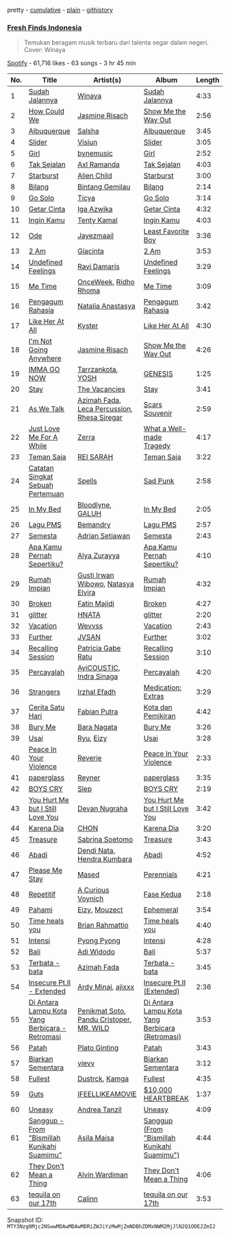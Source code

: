 pretty - [cumulative](/playlists/cumulative/37i9dQZF1DWSGWRWu30rg7.md) - [plain](/playlists/plain/37i9dQZF1DWSGWRWu30rg7) - [githistory](https://github.githistory.xyz/mackorone/spotify-playlist-archive/blob/main/playlists/plain/37i9dQZF1DWSGWRWu30rg7)

### [Fresh Finds Indonesia](https://open.spotify.com/playlist/37i9dQZF1DWSGWRWu30rg7)

> Temukan beragam musik terbaru dari talenta segar dalam negeri\. Cover: Winaya

[Spotify](https://open.spotify.com/user/spotify) - 61,716 likes - 63 songs - 3 hr 45 min

| No. | Title | Artist(s) | Album | Length |
|---|---|---|---|---|
| 1 | [Sudah Jalannya](https://open.spotify.com/track/09bt5vJLSuCHwXdW4Rz2AR) | [Winaya](https://open.spotify.com/artist/5kKvSQT7B5aSLXKnvSzQHq) | [Sudah Jalannya](https://open.spotify.com/album/4U1AZpoipV3MYvQIu8SwSM) | 4:33 |
| 2 | [How Could We](https://open.spotify.com/track/6DzlhYGOYRVEiN9bmUC1nC) | [Jasmine Risach](https://open.spotify.com/artist/2BNcSe8pI5AHKmYV6D1JIj) | [Show Me the Way Out](https://open.spotify.com/album/7dpEYmIzGdJkrbvvX7FT0V) | 2:56 |
| 3 | [Albuquerque](https://open.spotify.com/track/39aIeN9UF3JiYpcqL29WtY) | [Salsha](https://open.spotify.com/artist/25gaVpEHT6OQXS7SKVmBag) | [Albuquerque](https://open.spotify.com/album/5Va4XMr1chlKFJSewWh9K1) | 3:45 |
| 4 | [Slider](https://open.spotify.com/track/7MuE0RP09IB0UvXZsQcUnQ) | [Visiun](https://open.spotify.com/artist/6qqgKFc4hGR6f3P05uRAmx) | [Slider](https://open.spotify.com/album/7Fko4vmMGorn6RILkLMHPZ) | 3:05 |
| 5 | [Girl](https://open.spotify.com/track/7KFhm9KVm4GEHEsNFzeDsW) | [bynemusic](https://open.spotify.com/artist/1ol3DGccEiFdDWLZLqfFLZ) | [Girl](https://open.spotify.com/album/7tqpjeqYumgR5ZWmLZOe0G) | 2:52 |
| 6 | [Tak Sejalan](https://open.spotify.com/track/6CufvjAu4Hq4BDDDyuK59t) | [Axl Ramanda](https://open.spotify.com/artist/6OJKPCiRnBW1UqYvEC276L) | [Tak Sejalan](https://open.spotify.com/album/3mXynCcffkZiQyl8EU1vyx) | 4:03 |
| 7 | [Starburst](https://open.spotify.com/track/5IEJqncPB2x6IEyA02WNOD) | [Alien Child](https://open.spotify.com/artist/6V92XS4WAzuXsOi1EXsGcF) | [Starburst](https://open.spotify.com/album/3iZqFhrBxwelgqXQO0zgfc) | 3:00 |
| 8 | [Bilang](https://open.spotify.com/track/6Exm7mYmfKXyEPOGDqEi4u) | [Bintang Gemilau](https://open.spotify.com/artist/13bylBwokgQpNNKdgaOZhP) | [Bilang](https://open.spotify.com/album/2pFbPlOQQmiT8V0PxZx8Dc) | 2:14 |
| 9 | [Go Solo](https://open.spotify.com/track/0NHXUzk9c4rJWurd09Pp8d) | [Ticya](https://open.spotify.com/artist/0NbMfuIv1DlbPuBZqqhK27) | [Go Solo](https://open.spotify.com/album/6Sc7R3weFfLsEDufDehvq2) | 3:14 |
| 10 | [Getar Cinta](https://open.spotify.com/track/3LmsrZh748Uvhd88TJ7dYV) | [Iga Azwika](https://open.spotify.com/artist/6CUzR2a7m9M60s0c7QLbAt) | [Getar Cinta](https://open.spotify.com/album/4X6AwSuZd1CrgSKjk9fgFX) | 4:32 |
| 11 | [Ingin Kamu](https://open.spotify.com/track/4zNCVWkRTxVoWeUDeAnMOT) | [Tenty Kamal](https://open.spotify.com/artist/2oizaPrBzAj2754qyq20ly) | [Ingin Kamu](https://open.spotify.com/album/5aTWdrQyASV9yjdc9Q7dEa) | 4:03 |
| 12 | [Ode](https://open.spotify.com/track/30CvC8Sul04WCCa3jWCNWh) | [Jayezmaail](https://open.spotify.com/artist/1kNMatGuuBhdPwjviihHGB) | [Least Favorite Boy](https://open.spotify.com/album/4eFY0WJAwxnZvFuiuGVpoA) | 3:36 |
| 13 | [2 Am](https://open.spotify.com/track/4F4s6wrNArNcN23O0h6kp3) | [Giacinta](https://open.spotify.com/artist/6hgISqgflFSvkJ6paiCLNJ) | [2 Am](https://open.spotify.com/album/0tYfsQJ9OtMhlQebE5RHM1) | 3:53 |
| 14 | [Undefined Feelings](https://open.spotify.com/track/3J3k4Bkm2UCZ30bZ9hgBfn) | [Ravi Damaris](https://open.spotify.com/artist/1Xpi2Jpk70Gdat6FlpMbjL) | [Undefined Feelings](https://open.spotify.com/album/01yIlvcDwVbfXX5crzBdsL) | 3:29 |
| 15 | [Me Time](https://open.spotify.com/track/6gwcO532NiCSnECbiBwI1o) | [OnceWeek](https://open.spotify.com/artist/5y0DI2RRjesGcPcIgWxHA1), [Ridho Rhoma](https://open.spotify.com/artist/2XytZnzwQbGNeS34bhO3qi) | [Me Time](https://open.spotify.com/album/0GIhtZXsSka1q0ldz2BUsk) | 3:09 |
| 16 | [Pengagum Rahasia](https://open.spotify.com/track/7tKwCQVrq8UboMxE33K9Ne) | [Natalia Anastasya](https://open.spotify.com/artist/5Rkg8bJWKByMG8oArYkV6m) | [Pengagum Rahasia](https://open.spotify.com/album/6IAXwbH3e8d3W9ytV01Hsf) | 3:42 |
| 17 | [Like Her At All](https://open.spotify.com/track/1NpTr7SGWjhMOlAXqZxju4) | [Kyster](https://open.spotify.com/artist/4Vyk9OFMKrxgTl4xOtngDt) | [Like Her At All](https://open.spotify.com/album/3WtW16NosYK0kkIijW1OsN) | 4:30 |
| 18 | [I'm Not Going Anywhere](https://open.spotify.com/track/1GdXG5cTT5Kg752ckhcRG4) | [Jasmine Risach](https://open.spotify.com/artist/2BNcSe8pI5AHKmYV6D1JIj) | [Show Me the Way Out](https://open.spotify.com/album/7dpEYmIzGdJkrbvvX7FT0V) | 4:26 |
| 19 | [IMMA GO NOW](https://open.spotify.com/track/2fHUiVm7PVELTnvXYTaCHe) | [Tarrzankota](https://open.spotify.com/artist/6ptSpJVbC6f492Lt5IfpD2), [YOSH](https://open.spotify.com/artist/2wHazSJnTevLiiJzn70GX7) | [GENESIS](https://open.spotify.com/album/39uvywC9ucxHGlD91DhhQC) | 1:25 |
| 20 | [Stay](https://open.spotify.com/track/65K8SeTHlvN0khRiZcqpC8) | [The Vacancies](https://open.spotify.com/artist/7mhWsGYpxYhVMvBnk9JiNt) | [Stay](https://open.spotify.com/album/7bYw394Q6YG626DEb6pUfK) | 3:41 |
| 21 | [As We Talk](https://open.spotify.com/track/1xNoiDKbPQnPZknnOxLT6m) | [Azimah Fada](https://open.spotify.com/artist/7xVCVjiZvaQ2zjAKS5Jkt9), [Leca Percussion](https://open.spotify.com/artist/3w7VheCMgx50I3vsFlmL2q), [Rhesa Siregar](https://open.spotify.com/artist/3QhzGBK0sLrqAnHMOI2YVS) | [Scars Souvenir](https://open.spotify.com/album/1qvid202eOiUz6vI8xFca0) | 2:59 |
| 22 | [Just Love Me For A While](https://open.spotify.com/track/3ttJNfUkSzoAYKN4jkLsJd) | [Zerra](https://open.spotify.com/artist/0qfJuFOWgjteUxTVn2CTeE) | [What a Well\-made Tragedy](https://open.spotify.com/album/0dy5MZ9S0Q2Pkg8Fgo0m3G) | 4:17 |
| 23 | [Teman Saja](https://open.spotify.com/track/1quBRq19yOO1lsylElh3uu) | [REI SARAH](https://open.spotify.com/artist/2QkqTXubFT19pCJGoCKsRm) | [Teman Saja](https://open.spotify.com/album/1Uyz9Lephv0odZKukglQMh) | 3:22 |
| 24 | [Catatan Singkat Sebuah Pertemuan](https://open.spotify.com/track/3sRdiWiBgYnJMltknpyESy) | [Spells](https://open.spotify.com/artist/1VaiaDZUknjg9aCukZsXZe) | [Sad Punk](https://open.spotify.com/album/1EP4p9pQYoFprbFp8cRixO) | 2:58 |
| 25 | [In My Bed](https://open.spotify.com/track/1XOx9PbO83UQ0bOfdt3AAR) | [Bloodlyne](https://open.spotify.com/artist/6r2NRFjucCptbMJHvRtLXL), [GALUH](https://open.spotify.com/artist/5e1GTe7pdNCGQOdcExtUoz) | [In My Bed](https://open.spotify.com/album/1si4dL7DI1wIDhrEOjVCFt) | 2:05 |
| 26 | [Lagu PMS](https://open.spotify.com/track/07T0se7rAXSFrLtU3GAmQa) | [Bemandry](https://open.spotify.com/artist/6k4Wed6mCXviM0mZr2Dt90) | [Lagu PMS](https://open.spotify.com/album/1qW57ElrIGWbxwHR1DTSN0) | 2:57 |
| 27 | [Semesta](https://open.spotify.com/track/3gI5lYOVqMgsUlXK2WTJ3a) | [Adrian Setiawan](https://open.spotify.com/artist/39XX7BNu95xOOxusr1BzFn) | [Semesta](https://open.spotify.com/album/78dAZ13gLnDn9oiaejudsF) | 2:43 |
| 28 | [Apa Kamu Pernah Sepertiku?](https://open.spotify.com/track/4rTM7ASFIGgzPF9i268CMZ) | [Alya Zurayya](https://open.spotify.com/artist/3CPz3uIo3kPeMbMaSdGdzm) | [Apa Kamu Pernah Sepertiku?](https://open.spotify.com/album/2lxJHwdRZtSUcpBdqLrqt0) | 4:10 |
| 29 | [Rumah Impian](https://open.spotify.com/track/3Lwvcr1nvSXvGtg956pLFB) | [Gusti Irwan Wibowo](https://open.spotify.com/artist/79hiSpofXIj7h1wD5KKsk3), [Natasya Elvira](https://open.spotify.com/artist/6lNWlJEtPCkkWE6P17fUIw) | [Rumah Impian](https://open.spotify.com/album/4hgkP4QDERygdsbJnYOkjr) | 4:32 |
| 30 | [Broken](https://open.spotify.com/track/0MPyVBGiemzjZGvGmBEGlt) | [Fatin Majidi](https://open.spotify.com/artist/0ddd7w9reaR40shckQqUep) | [Broken](https://open.spotify.com/album/1Lf1kGpSxvKnTszd8d4d9D) | 4:27 |
| 31 | [glitter](https://open.spotify.com/track/7CHQsoTRU3LK8bGx9vSCxa) | [HNATA](https://open.spotify.com/artist/2SeuwGHnHYfUmvUOMzc23O) | [glitter](https://open.spotify.com/album/44JczBtcoOdazyKLkPHa0m) | 2:20 |
| 32 | [Vacation](https://open.spotify.com/track/1CKhZyS4R09lHn0RmjWypy) | [Wevvss](https://open.spotify.com/artist/6zcbd2HfTX8pbqYqmXQkLI) | [Vacation](https://open.spotify.com/album/3HhLPlngzaddFwRDmgpjU5) | 2:43 |
| 33 | [Further](https://open.spotify.com/track/2GXx9yFvnK0NMaxlNs1Gm2) | [JVSAN](https://open.spotify.com/artist/1xA9kgJzlNa0CRc5ddVeJc) | [Further](https://open.spotify.com/album/0spjFv3PhwS4ZXXVeV5FGK) | 3:02 |
| 34 | [Recalling Session](https://open.spotify.com/track/3eu1r2I0TKeCbWqd8OM7xr) | [Patricia Gabe Ratu](https://open.spotify.com/artist/1gHCtTDFRvFWEBB62WRXcO) | [Recalling Session](https://open.spotify.com/album/1D9oWjpGhFQo84Es2jmgMX) | 3:10 |
| 35 | [Percayalah](https://open.spotify.com/track/4NlSoqgCyRYSORQz51jCT4) | [AyiCOUSTIC](https://open.spotify.com/artist/60ydUHQ42qIuMc2E34HwzX), [Indra Sinaga](https://open.spotify.com/artist/2abJPNlO0AZ5rxcKas2hOw) | [Percayalah](https://open.spotify.com/album/1T7KYsfOvPmpKztcmQRoZX) | 4:20 |
| 36 | [Strangers](https://open.spotify.com/track/7uHJAXR8s2Mw3An9WeqUM3) | [Irzhal Efadh](https://open.spotify.com/artist/4cok0Kl5xGtjJxTLuRtFsv) | [Medication: Extras](https://open.spotify.com/album/4eRK7FWaeGH3ibiDB0cRv9) | 3:29 |
| 37 | [Cerita Satu Hari](https://open.spotify.com/track/0czzioto0cyCzC6NGwDONh) | [Fabian Putra](https://open.spotify.com/artist/1IZHkhK3BuKkfhewV25OFK) | [Kota dan Pemikiran](https://open.spotify.com/album/7qzlsB4aOkqFnMl9d0VRos) | 4:42 |
| 38 | [Bury Me](https://open.spotify.com/track/4FZQbFfSRIwVOj4OSReKK0) | [Bara Nagata](https://open.spotify.com/artist/6HroxxPckeXqSu1seASTTV) | [Bury Me](https://open.spotify.com/album/6XQkmlU3cY68WuK7FSvmgu) | 3:26 |
| 39 | [Usai](https://open.spotify.com/track/0e9Hjgc4hiYuW66EFgvdPU) | [Ryu](https://open.spotify.com/artist/7u5S1Uyj4kzyQOAEob8zox), [Eizy](https://open.spotify.com/artist/5A3oHVdFlT5kSYAVSYd5W8) | [Usai](https://open.spotify.com/album/3sXISo8R6GEaMRIlzOc7cF) | 3:28 |
| 40 | [Peace In Your Violence](https://open.spotify.com/track/561o1Zkk6MR5dULG8WQd3m) | [Reverie](https://open.spotify.com/artist/4BATL5Em9sMtjU31n4zcNZ) | [Peace In Your Violence](https://open.spotify.com/album/3JQhPRWzjTtG0Kvq0bqeZc) | 2:33 |
| 41 | [paperglass](https://open.spotify.com/track/5C9q2W2D3egpmAUZRP1Wvr) | [Reyner](https://open.spotify.com/artist/7Ge22N8jX3JCS46nuqRSYf) | [paperglass](https://open.spotify.com/album/16T5yomC8PB8sal799ET8V) | 3:35 |
| 42 | [BOYS CRY](https://open.spotify.com/track/5CyCdKGxmTcGlkDtrQcDB4) | [Slep](https://open.spotify.com/artist/1zTCdARR5kThwA4B4m1SHh) | [BOYS CRY](https://open.spotify.com/album/47uLv5z6sSYT2fml5CWgdh) | 2:19 |
| 43 | [You Hurt Me but I Still Love You](https://open.spotify.com/track/1Z4I9yLnXKJyoPv3uiyzgL) | [Devan Nugraha](https://open.spotify.com/artist/40dLzD9xWf1r8aT7JytyRc) | [You Hurt Me but I Still Love You](https://open.spotify.com/album/2KG11kD0ySy3OOnRL2mJXh) | 3:42 |
| 44 | [Karena Dia](https://open.spotify.com/track/3qPS0S4NN8ZMG3M35r0iWM) | [CHON](https://open.spotify.com/artist/5X513m5xf9KVigH8bWGeMa) | [Karena Dia](https://open.spotify.com/album/12wl2i361qV0xm5yXxqU4n) | 3:20 |
| 45 | [Treasure](https://open.spotify.com/track/3dx3nDvoEOJNBDPp3a9qX2) | [Sabrina Soetomo](https://open.spotify.com/artist/3EveEev3WbVFqsjRDoeJAH) | [Treasure](https://open.spotify.com/album/4KyKNlMN009fmiilJm43yZ) | 3:43 |
| 46 | [Abadi](https://open.spotify.com/track/6rdqabpJT3jplQzor1os8j) | [Dendi Nata](https://open.spotify.com/artist/509YLwDnYeTaVfX0Kl6Jdn), [Hendra Kumbara](https://open.spotify.com/artist/2n5g6GMUmSCommxT8NHNPa) | [Abadi](https://open.spotify.com/album/6imuBPMqzJSYbN19D9GlFm) | 4:52 |
| 47 | [Please Me Stay](https://open.spotify.com/track/2t0hUIPDBGvjg2K6RA7h7F) | [Mased](https://open.spotify.com/artist/0iYKHuB0OtJSq4n3Qy7c9U) | [Perennials](https://open.spotify.com/album/04iTO5DsI9Q3jLNxOEp5ci) | 4:21 |
| 48 | [Repetitif](https://open.spotify.com/track/77fJ3Feec0pJOFgdkn1VZI) | [A Curious Voynich](https://open.spotify.com/artist/3KGbrizFEqtuCV3EzBYxlp) | [Fase Kedua](https://open.spotify.com/album/2b7ZUDBepcJhFZt2fAciTp) | 2:18 |
| 49 | [Pahami](https://open.spotify.com/track/43f5XvPrFVQTMUnhJUi9x9) | [Eizy](https://open.spotify.com/artist/5A3oHVdFlT5kSYAVSYd5W8), [Mouzect](https://open.spotify.com/artist/4UA5XcAGTnqceTGGWGg9mu) | [Ephemeral](https://open.spotify.com/album/247BzJh8edwBhRZDifnj8z) | 3:54 |
| 50 | [Time heals you](https://open.spotify.com/track/0fpelS37zycMubDh8UCvwQ) | [Brian Rahmattio](https://open.spotify.com/artist/1QbzyiGebXz3o6le2KnrVa) | [Time heals you](https://open.spotify.com/album/735ugGVjSEobkf9GkIzi0C) | 4:40 |
| 51 | [Intensi](https://open.spotify.com/track/0GCaqRpAIz6gLsq4mQhGSC) | [Pyong Pyong](https://open.spotify.com/artist/2uKoAmR9aUGjcuXmYe1ttv) | [Intensi](https://open.spotify.com/album/39XOJcky2IJxQV3Q0Rians) | 4:28 |
| 52 | [Bali](https://open.spotify.com/track/0IeUHAqawQTxM1Npxd0jJY) | [Adi Widodo](https://open.spotify.com/artist/05tW8IyHXQK0sqDOQQilVS) | [Bali](https://open.spotify.com/album/3DDAFsDnl01yrAaN1Cpzzl) | 5:37 |
| 53 | [Terbata \- bata](https://open.spotify.com/track/2EysTjQ7H0CLqT5rwRSeN4) | [Azimah Fada](https://open.spotify.com/artist/7xVCVjiZvaQ2zjAKS5Jkt9) | [Terbata \- bata](https://open.spotify.com/album/6qAWUg5wyFiyGiytZvQTD4) | 3:45 |
| 54 | [Insecure Pt.II \- Extended](https://open.spotify.com/track/0CvSosczFAxqjan18YJsHT) | [Ardy Minaj](https://open.spotify.com/artist/28BE5MtjMC3Sqjzviljr6C), [ajixxx](https://open.spotify.com/artist/62V0vKpnqQYfe1vUza0xiq) | [Insecure Pt.II \(Extended\)](https://open.spotify.com/album/7EPcdN1OwyBMOVrlO5kqEx) | 2:36 |
| 55 | [Di Antara Lampu Kota Yang Berbicara \- Retromasi](https://open.spotify.com/track/64b86vyP1fBN1UGPYRUuqh) | [Penikmat Soto](https://open.spotify.com/artist/1dVhhCe5DGDavrsiSsxh0a), [Pandu Cristoper](https://open.spotify.com/artist/2jzxpQURxsEZGCIBEu1iXd), [MR\. WILD](https://open.spotify.com/artist/4eZTVAAADW5Zdjl51gOC4H) | [Di Antara Lampu Kota Yang Berbicara \(Retromasi\)](https://open.spotify.com/album/7KQ7yisQRTWaucyowUHsLa) | 3:53 |
| 56 | [Patah](https://open.spotify.com/track/3s2mb9iICrvYvpeLEzHSUH) | [Plato Ginting](https://open.spotify.com/artist/2224NGvU7QXIooiFBYnBAE) | [Patah](https://open.spotify.com/album/7JUqD9jGlSlhFXXAHqUT9Q) | 3:43 |
| 57 | [Biarkan Sementara](https://open.spotify.com/track/0f01iwrCM2PntqtxnUBq5I) | [vievv](https://open.spotify.com/artist/3W3rTSU10U0mAlzJwFEXkn) | [Biarkan Sementara](https://open.spotify.com/album/6o0mrhhl4JcOUstytNSRxv) | 3:12 |
| 58 | [Fullest](https://open.spotify.com/track/15ZCGSasDi4g5G5U1wmIhK) | [Dustrck](https://open.spotify.com/artist/0tbvGfLG4DHpTUzYEjz4ep), [Kamga](https://open.spotify.com/artist/2dMAOuIpuE5eb55qzpKC9O) | [Fullest](https://open.spotify.com/album/48JLUxts50mJaYTPeupMJJ) | 4:35 |
| 59 | [Guts](https://open.spotify.com/track/4Nn07nMkw0LncICVwz3rwX) | [IFEELLIKEAMOVIE](https://open.spotify.com/artist/2rXAO35B3Kf7vvSgzNtzNu) | [$10,000 HEARTBREAK](https://open.spotify.com/album/43oaShUlj9G5GXzW8ug7xH) | 1:37 |
| 60 | [Uneasy](https://open.spotify.com/track/4o31OUbP1WMjtpJeECtL7n) | [Andrea Tanzil](https://open.spotify.com/artist/3YJZTp3m6z2jgFUwe3krO7) | [Uneasy](https://open.spotify.com/album/7vxxmD7359SlJD2ir4harB) | 4:09 |
| 61 | [Sanggup \- From "Bismillah Kunikahi Suamimu"](https://open.spotify.com/track/7MqEhLBK9MdjMTx8KWnlZq) | [Asila Maisa](https://open.spotify.com/artist/0RdcUOv3TaCqZYuzOY8gRd) | [Sanggup \(From "Bismillah Kunikahi Suamimu"\)](https://open.spotify.com/album/0g8cVgeRUvGV3kT7rMySAv) | 4:44 |
| 62 | [They Don't Mean a Thing](https://open.spotify.com/track/6uTaEiDGoRtzR2zpiQP2LY) | [Alvin Wardiman](https://open.spotify.com/artist/1C1xHPlFYwO4XsngjC87yt) | [They Don't Mean a Thing](https://open.spotify.com/album/4qld8aPUSIZkfReQYd1Kwm) | 4:06 |
| 63 | [tequila on our 17th](https://open.spotify.com/track/7kQBD92BIaq8bHIjiU1t81) | [Calinn](https://open.spotify.com/artist/6SbqLtBLg1JMLhQWDt5r4E) | [tequila on our 17th](https://open.spotify.com/album/3ifkMTDTlVljVWGaSV8RLc) | 3:53 |

Snapshot ID: `MTY3Nzg0Mjc2NSwwMDAwMDAwMDRiZWJiYzMwMjZmNDBhZDMxNWM2MjJlN2Q1ODE2ZmI2`
